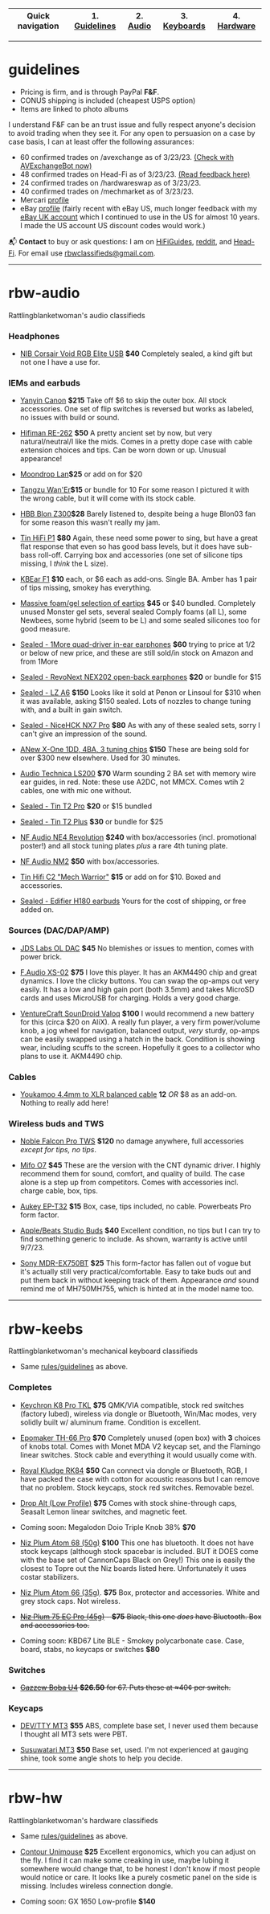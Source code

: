 | Quick navigation | 1. [Guidelines](#guidelines) | 2. [Audio](#rbw-audio) | 3. [Keyboards](#rbw-keebs) | 4. [Hardware](#rbw-hw) |
| - | - | - | - | - |

___
# guidelines

* Pricing is firm, and is through PayPal **F&F**.
* CONUS shipping is included (cheapest USPS option)
* Items are linked to photo albums

I understand F&F can be an trust issue and fully respect anyone's decision to avoid trading when they see it. For any open to persuasion on a case by case basis, I can at least offer the following assurances:

* 60 confirmed trades on /avexchange as of 3/23/23. <a href="https://www.reddit.com/message/compose/?to=AVexchangeBot&subject=Feedback%20Check&message=Enter%20username%20below%20that%20you%20want%20to%20check:%0A%0Au/rattlingblanketwoman">(Check with AVExchangeBot now)</a>
* 48 confirmed trades on Head-Fi as of 3/23/23. <a href="https://www.head-fi.org/members/rattlingblanketwoman.535939/#classifieds-feedback">(Read feedback here)</a>
* 24 confirmed trades on /hardwareswap as of 3/23/23.
* 40 confirmed trades on /mechmarket as of 3/23/23.
* Mercari [profile](https://www.mercari.com/u/604653000/?sv=0)
* eBay [profile](https://www.ebay.com/fdbk/feedback_profile/guybrushthriftwood) (fairly recent with eBay US, much longer feedback with my [eBay UK account](https://www.ebay.co.uk/usr/yablokosmonaut#tab1) which I continued to use in the US for almost 10 years. I made the US account US discount codes would work.)

📬 **Contact** to buy or ask questions: I am on [HiFiGuides](https://forum.hifiguides.com/u/rattlingblanketwoman/), [reddit](https://www.reddit.com/user/rattlingblanketwoman), and [Head-Fi](https://www.head-fi.org/members/rattlingblanketwoman.535939/). For email use [rbwclassifieds@gmail.com](mailto:rbwclassifieds@gmail.com).

___

# rbw-audio
Rattlingblanketwoman's audio classifieds

### Headphones

* [NIB Corsair Void RGB Elite USB](https://photos.google.com/share/AF1QipPv-9RGfjPmv3-DVhEm67my6aUW5bwi7IgB5fEFVCc1rHarFMvDbMn8pop-GbyhBQ?key=cHpQVHpaVEJNLXhpc2tKZWxPVVducDM4OTZuZWZR) **$40** Completely sealed, a kind gift but not one I have a use for.

### IEMs and earbuds

* [Yanyin Canon](https://photos.google.com/share/AF1QipNPQTt-p5jrirVbVY_M36ZKbP_m9v63Sr73zO6BPe_14N5OVeDH2voIH_FuKMb5lw?key=ZzA1VTNrN1JvRFVqVmdEUXRQejdWUUQwUnhZaWJn) **$215** Take off $6 to skip the outer box. All stock accessories. One set of flip switches is reversed but works as labeled, no issues with build or sound.

*  [Hifiman RE-262](https://photos.google.com/share/AF1QipOnjjOPesFW-yyk_WDOjfZhaljwXZ80u6A1o-lZBVzP08JNuyjVIM6unjYTIDoPvg?key=SDBTNzhWb0FqTHNpVWh0RmxCMTU3R3loVjZuRW5B) **$50** A pretty ancient set by now, but very natural/neutral/I like the mids. Comes in a pretty dope case with cable extension choices and tips. Can be worn down or up. Unusual appearance!

* [Moondrop Lan](https://photos.google.com/share/AF1QipMBfk-kf3VmbHJc68Mkgw-lHQr8gje4HcK15mOyVFLOstKu0SKO4n27mswShBZRHg?key=eEItcV9UaUpFMEtaZVg4N1N6eGV2UnFtQUxLM1JB)**$25** or add on for $20

* [Tangzu Wan'Er](https://photos.google.com/share/AF1QipMKjbqA1zx2wTTvI9XCQetJ7D89PItBipldfy77eRSF5z7K57i73paA0VvvvkLXZQ?key=M2cxUExrVjJJaGdqeWFSNFVvbUJoRUpPU1lRa2pB)**$15** or bundle for 10 For some reason I pictured it with the wrong cable, but it will come with its stock cable.

* [HBB Blon Z300](https://photos.google.com/share/AF1QipOYGUtcC3wJafHM9dlM16MKyP89dpBfAiAX3YRwENxFN2P4hF_H8XVvxUcxIoeG1A?key=N2NsY3VNMkROWE5YV1Z4eWRQZXRiajVlX3JMaUlB)**$28** Barely listened to, despite being a huge Blon03 fan for some reason this wasn't really my jam.

* [Tin HiFi P1](https://photos.google.com/share/AF1QipMWNhGvLR8WRiAV5GFQ26Lk4Hmll0Ic92f2IF2NrWBhxU7nEcW56gd1Ah1BoAMRTA?key=bElfdV9zeUVJQkN0b3dmc0V2QUVZYjFsTWRnUXdn) **$80** Again, these need some power to sing, but have a great flat response that even so has good bass levels, but it does have sub-bass roll-off. Carrying box and accessories (one set of silicone tips missing, I *think* the L size).

* [KBEar F1](https://photos.google.com/share/AF1QipPCh4hf4wXD7Hctsvp9Wra_0NufsW_-3KwpsN0MxncE2ZLKiZULjYql8OF93FNYvw?key=LXRWYTVlY1JkVW5FdHc4WTVaZXBuTVRzaUcxTjF3) **$10** each, or $6 each as add-ons. Single BA. Amber has 1 pair of tips missing, smokey has everything.

* [Massive foam/gel selection of eartips](https://photos.google.com/share/AF1QipOfteOR7X-9J7TJpQjbZLjdzOX0A9ibqgcqXi9i83boJW80Vb0oHVxOaaHD4j_RTA?key=WUYyN05ybUlBZFRYZU5mdTJOWlNGVm83OVRZY3BB) **$45** or $40 bundled. Completely unused Monster gel sets, several sealed Comply foams (all L), some Newbees, some hybrid (seem to be L) and some sealed silicones too for good measure.

* [Sealed - 1More quad-driver in-ear earphones](https://photos.google.com/share/AF1QipOeXWry_SpW9ZAE5yo1B-aNi8AihG0kyR3a4A9Vj4NogTJIbHQ4Ei-pFy1x3hk0_g?key=VHpRUndqQ1plRTk2VTRFMHhtS3Y1N0YxZFA0dEZn) **$60** trying to price at 1/2 or below of new price, and these are still sold/in stock on Amazon and from 1More

* [Sealed - RevoNext NEX202 open-back earphones](https://photos.google.com/share/AF1QipPZndIRDQv1poCK8IQM4IHmzRRPNUTAsLItVUUyd4NXfy4y-DDEp8TLuMumF0sNhA?key=NlNqM2VzdVJ1Q1pDNWtyUkZYekFCLTBLRlRNWkxR) **$20** or bundle for $15

* [Sealed - LZ A6](https://photos.google.com/share/AF1QipPV2Q9hRv-KyFo1Slz92BkZg8Imgy5MQCPCondLlKBYPFzjP3BJgYC2OvUjxUZ18g?key=SmY4aVEtaXN3RWgyTlczNnI5TjlfcU4tYnJXSkNR) **$150** Looks like it sold at Penon or Linsoul for $310 when it was available, asking $150 sealed. Lots of nozzles to change tuning with, and a built in gain switch.
 
* [Sealed - NiceHCK NX7 Pro](https://photos.google.com/share/AF1QipMk_Vid_f4ymMgTsl8ZT-TnV2umjxq_FraKR90PhMNLjINmJ00qpJU3cvWTTKvNDQ?key=SjE4VFQzdWpTQ1hLRnR6WXhxbzdkaFFmelI2YWl3) **$80** As with any of these sealed sets, sorry I can't give an impression of the sound.

* [ANew X-One 1DD, 4BA, 3 tuning chips](https://photos.google.com/share/AF1QipMeqLbhwm6bUI2Z5DLOYJP645esU70bTWVvFeTF09496ELyTLMwSXbx90Dlh4bCBA?key=ZGRTX1E4VmxPcmR6ZFZ3c050NXh0eVpvamZWSG1R) **$150** These are being sold for over $300 new elsewhere. Used for 30 minutes.

* [Audio Technica LS200](https://photos.google.com/share/AF1QipNLATfarveuHRhz38qUd0344IMqCtHlPO3kHGgXkxMJMkteeuVGykzismh-j5P1VQ?key=Ul9sT3ZPSEJaak1pX1lsSDVnREpzaXpWUnVLblJB) **$70** Warm sounding 2 BA set with memory wire ear guides, in red. Note: these use A2DC, not MMCX. Comes wtih 2 cables, one with mic one without.

* [Sealed - Tin T2 Pro](https://photos.google.com/share/AF1QipP2kqBV6wigVZ2ZocrBG8AfUP3FSflhAEEOYec18vP1aAE_F9DJXrI65DfD2qCm4Q?key=cFdPbkswN3FlZnZ0Rl9TUk9BMG1QeF9CNElDa3dR) **$20** or $15 bundled

* [Sealed - Tin T2 Plus](https://photos.google.com/share/AF1QipPG2TLaDED8VofCwyJqxftt_RzejtYPWickJyejIuBWijeUuDF_bmlNoYuEaQbBxg?key=ZG94RS1fX29KdnJUamF6RFFoZEtPbE1MOWNhRDh3) **$30** or bundle for $25

* [NF Audio NE4 Revolution](https://photos.google.com/share/AF1QipOFBljYGfbZLEnqBH1aVQMqwUKB0GP41ggHQYs34jyjkdhgJM34ltlUp8SYrJPPtQ?key=eFh5RWt5YVc5NEVqT25aSkVueXNoUzlTUHk3Mmt3) **$240** with box/accessories (incl. promotional poster!) and all stock tuning plates *plus* a rare 4th tuning plate.

* [NF Audio NM2](https://photos.google.com/share/AF1QipNSS8oLCGr-0hP7crQzIim4ZEie-QdVzESuEyak3jDZoXIAnpiiHZ5tPUkBLYCgjw?key=X3hfU3NEb1ZUN21JSzUwUERTTUJvQm00aUM2NzhB) **$50** with box/accessories.

* [Tin Hifi C2 "Mech Warrior"](https://photos.google.com/share/AF1QipMFXGpUAjYZeyKTwwbcYMy3DYS8Vzl9IvVuvjK2StLP2H3ZtFQB8tx80iaTZj72cA?key=bkdjVDBPR3lneE9IelRtbzdPLUxjbWtKSVE5YkJR) **$15** or add on for $10. Boxed and accessories.

* [Sealed - Edifier H180 earbuds](https://photos.google.com/share/AF1QipO7fFSrmPm0hH-khrHe116YTtJaYochppBdRq-LzJ8YwbnO2Qt5MtxTS49zM3AKRg?key=T1E0aWoxc2ltMmYxTTlpX2RPX0toUHBRaEY0SmVR) Yours for the cost of shipping, or free added on.

### Sources (DAC/DAP/AMP)

* [JDS Labs OL DAC](https://photos.google.com/share/AF1QipMSvycc-DlPqKeYktfyMqxgEH9o8Ixe9rGIDeSbo9S6IDgObOUnGIqpi526paFEVw?key=TExzbU90S3gtUEpBbUg4bTI3Y1BLTlhnN1dnaGRB) **$45** No blemishes or issues to mention, comes with power brick.

* [F.Audio XS-02](https://photos.google.com/share/AF1QipO_tVCHRosIN5wPTTuJDBO_GBE0M58XDSXBN6SVw1tN-nWs1j0O-uwkJ9hRrAG1-Q?key=VGNwUnN3S3puSThjYkNqYXRSTFBqTjJ0T0dsZTVR) **$75** I love this player. It has an AKM4490 chip and great dynamics. I love the clicky buttons. You can swap the op-amps out very easily. It has a low and high gain port (both 3.5mm) and takes MicroSD cards and uses MicroUSB for charging. Holds a very good charge.

* [VentureCraft SounDroid Valoq](https://photos.google.com/share/AF1QipNWe1tQaq63Mm-039L2Q9gK-eBD8R3VPxamwHH1A2drHMyRWklWcnoBFZX0gIY1-w?key=UVNFRjljbnhMV01QNmFndERuSmd2UkdRUXhiR0VR) **$100** I would recommend a new battery for this (circa $20 on AliX). A really fun player, a very firm power/volume knob, a jog wheel for navigation, balanced output, *very* sturdy, op-amps can be easily swapped using a hatch in the back. Condition is showing wear, including scuffs to the screen. Hopefully it goes to a collector who plans to use it. AKM4490 chip.

### Cables

* [Youkamoo 4.4mm to XLR balanced cable](https://photos.google.com/share/AF1QipP3ZRbogvbGO7kVog7faGH9T8uOqT6G7ZQmtxmY6F8KRJ2JeZSOsictIaf7qfUHFg?key=TXRTLTU5V0l5RVRJa3kwZlJ5U2paenJncVJ0dGN3) **12** *OR* $8 as an add-on. Nothing to really add here!

### Wireless buds and TWS

* [Noble Falcon Pro TWS](https://photos.google.com/share/AF1QipOw-Gr-rWiQbx34rzPjL55cPIVtAGPKr9L1QP0iF9mm54shyNeRDL1Qd6bZGVYizQ?key=UlB4WW9yQzZEZWl6aHhBUGVRdDA5ck9ZNTBoSjNR) **$120** no damage anywhere, full accessories *except for tips, no tips*.

* [Mifo O7](https://photos.google.com/share/AF1QipMu4fgDt2wDKab5RO7HqtIscMryVJGWcsJDOUZUWNDY8fSdyWVsBQ1PW35GdvtDIA?key=T3hsUEl2c2VYcEMzNHgwV1FEVUR4NklnejZTam9n) **$45** These are the version with the CNT dynamic driver. I highly recommend them for sound, comfort, and quality of build. The case alone is a step up from competitors. Comes with accessories incl. charge cable, box, tips.

* [Aukey EP-T32](https://photos.google.com/share/AF1QipND0RPSumTTxmlzMMs6c4SZvsUmszSB4ybTdnP0Q8H_OdaVskXe9lDBHU4lycdW-A?key=SDhfczNvUDJ2ZVhlQTFkTFpqTmFSUjJHU2VJRXZ3) **$15** Box, case, tips included, no cable. Powerbeats Pro form factor.

* [Apple/Beats Studio Buds](https://photos.google.com/share/AF1QipMyWm572wyLthWgqvTBnrfXa1n4SJ5NmLiyTqka5h-eCNZUn1K5titA7RGoHyepdw?key=V3o1cTFMa0ozTTk1clgxd01ITDJVbUtCMGRuZlhB) **$40** Excellent condition, no tips but I can try to find something generic to include. As shown, warranty is active until 9/7/23.

* [Sony MDR-EX750BT](https://photos.google.com/share/AF1QipMp85kZCF_AJTKP9JEaAB2yQKwpAPHX9rX67o9NvmYsiuPWx3toPp15yDzqE0xmpA?key=TlhfWWRXWFN1ZVVjY1NLanl4eHdna3UxaUVDZHVB) **$25** This form-factor has fallen out of vogue but it's actually still very practical/comfortable. Easy to take buds out and put them back in without keeping track of them. Appearance *and* sound remind me of MH750MH755, which is hinted at in the model name too.

___

# rbw-keebs
Rattlingblanketwoman's mechanical keyboard classifieds

* Same [rules/guidelines](#guidelines) as above.

### Completes

* [Keychron K8 Pro TKL](https://photos.app.goo.gl/WCrqk3opXa7P7sti9) **$75** QMK/VIA compatible, stock red switches (factory lubed), wireless via dongle or Bluetooth, Win/Mac modes, very solidly built w/ aluminum frame. Condition is excellent.

* [Epomaker TH-66 Pro](https://photos.app.goo.gl/1ZNbKphY8qrFD32F8) **$70** Completely unused (open box) with **3** choices of knobs total. Comes with Monet MDA V2 keycap set, and the Flamingo linear switches. Stock cable and everything it would usually come with.

* [Royal Kludge RK84](https://photos.app.goo.gl/KPSuxwe94AMxLnNP6) **$50** Can connect via dongle or Bluetooth, RGB, I have packed the case with cotton for acoustic reasons but I can remove that no problem. Stock keycaps, stock red switches. Removable bezel.

* [Drop Alt (Low Profile)](https://photos.app.goo.gl/HsADNiEknp55jWUv9) **$75** Comes with stock shine-through caps, Seasalt Lemon linear switches, and magnetic feet.

* Coming soon: Megalodon Doio Triple Knob 38% **$70**

* [Niz Plum Atom 68 (50g)](https://photos.google.com/share/AF1QipOrwd38A2HqTe0FOX_ivX_eCFniT4vFE_BrCSIlNGjxznJ5R8K-W0UoCbzpftGCIw?key=TFhkbTdMNEVIekVveW9qRnRFazZRVDlybTdGV1B3) **$100** This one has bluetooth. It does not have stock keycaps (although stock spacebar is included. BUT it DOES come with the base set of CannonCaps Black on Grey!) This one is easily the closest to Topre out the Niz boards listed here. Unfortunately it uses costar stabilizers.

* [Niz Plum Atom 66 (35g)](https://photos.google.com/share/AF1QipPoA5zHfFpbKhQIVYYuM4cQAU2Mqx-CKEXsCqotqoXENkhjCuYEVYOkMlJZOXhEwQ?key=MmNidlVvZ0RVdlVKWFhmMVRsNmNrbFFoejdzYWhR). **$75** Box, protector and accessories. White and grey stock caps. Not wireless.

* ~~[Niz Plum 75 EC Pro (45g)](https://photos.google.com/share/AF1QipMWM_ZF23zflgLrvhlNalX6dGYLohMVKRbfo7y4FiKS4ZseYI0ZnLW3hSQufNB5LQ?key=VkFKNjhtRjhIcFpWTk53YzVERHF5YXRRMV9Iakh3) - **$75** Black, this one *does* have Bluetooth. Box and accessories too.~~

* Coming soon: KBD67 Lite BLE - Smokey polycarbonate case. Case, board, stabs, no keycaps or switches **$80**

### Switches

* ~~[Gazzew Boba U4](https://photos.app.goo.gl/9QPnogSkxqiarfp16) **$26.50** for 67. Puts these at ≈40¢ per switch.~~

### Keycaps

* [DEV/TTY MT3](https://photos.app.goo.gl/3b7hkpY2NbFyqm119) **$55** ABS, complete base set, I never used them because I thought all MT3 sets were PBT.

* [Susuwatari MT3](https://photos.google.com/share/AF1QipNApYX-vBQIJY7olVC2vR-Gxg6NR2YTbFZe7jE0yLwH8th4keOfG1mvOsNn7vQVrg?key=YVI2cXVPaVhEY09pRlRSa2MwVk9zSTJWOW5zall3) **$50** Base set, used. I'm not experienced at gauging shine, took some angle shots to help you decide. 
___

# rbw-hw
Rattlingblanketwoman's hardware classifieds

* Same [rules/guidelines](#guidelines) as above.

* [Contour Unimouse](https://photos.app.goo.gl/h1qYKMJp6n4d2jHG8) **$25** Excellent ergonomics, which you can adjust on the fly. I find it can make some creaking in use, maybe lubing it somewhere would change that, to be honest I don't know if most people would notice or care. It looks like a purely cosmetic panel on the side is missing. Includes wireless connection dongle.

* Coming soon: GX 1650 Low-profile **$140**
